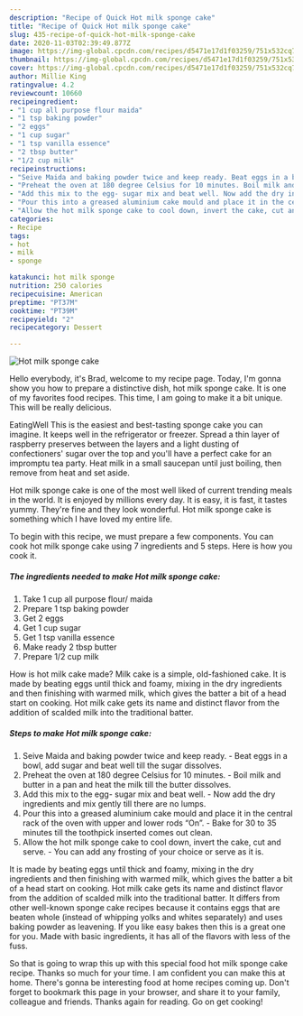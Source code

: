 ```yaml
---
description: "Recipe of Quick Hot milk sponge cake"
title: "Recipe of Quick Hot milk sponge cake"
slug: 435-recipe-of-quick-hot-milk-sponge-cake
date: 2020-11-03T02:39:49.877Z
image: https://img-global.cpcdn.com/recipes/d5471e17d1f03259/751x532cq70/hot-milk-sponge-cake-recipe-main-photo.jpg
thumbnail: https://img-global.cpcdn.com/recipes/d5471e17d1f03259/751x532cq70/hot-milk-sponge-cake-recipe-main-photo.jpg
cover: https://img-global.cpcdn.com/recipes/d5471e17d1f03259/751x532cq70/hot-milk-sponge-cake-recipe-main-photo.jpg
author: Millie King
ratingvalue: 4.2
reviewcount: 10660
recipeingredient:
- "1 cup all purpose flour maida"
- "1 tsp baking powder"
- "2 eggs"
- "1 cup sugar"
- "1 tsp vanilla essence"
- "2 tbsp butter"
- "1/2 cup milk"
recipeinstructions:
- "Seive Maida and baking powder twice and keep ready. Beat eggs in a bowl, add sugar and beat well till the sugar dissolves."
- "Preheat the oven at 180 degree Celsius for 10 minutes. Boil milk and butter in a pan and heat the milk till the butter dissolves."
- "Add this mix to the egg- sugar mix and beat well. Now add the dry ingredients and mix gently till there are no lumps."
- "Pour this into a greased aluminium cake mould and place it in the central rack of the oven with upper and lower rods “On”. Bake for 30 to 35 minutes till the toothpick inserted comes out clean."
- "Allow the hot milk sponge cake to cool down, invert the cake, cut and serve. You can add any frosting of your choice or serve as it is."
categories:
- Recipe
tags:
- hot
- milk
- sponge

katakunci: hot milk sponge 
nutrition: 250 calories
recipecuisine: American
preptime: "PT37M"
cooktime: "PT39M"
recipeyield: "2"
recipecategory: Dessert

---
```



![Hot milk sponge cake](https://img-global.cpcdn.com/recipes/d5471e17d1f03259/751x532cq70/hot-milk-sponge-cake-recipe-main-photo.jpg)

Hello everybody, it's Brad, welcome to my recipe page. Today, I'm gonna show you how to prepare a distinctive dish, hot milk sponge cake. It is one of my favorites food recipes. This time, I am going to make it a bit unique. This will be really delicious.

EatingWell This is the easiest and best-tasting sponge cake you can imagine. It keeps well in the refrigerator or freezer. Spread a thin layer of raspberry preserves between the layers and a light dusting of confectioners&#39; sugar over the top and you&#39;ll have a perfect cake for an impromptu tea party. Heat milk in a small saucepan until just boiling, then remove from heat and set aside.

Hot milk sponge cake is one of the most well liked of current trending meals in the world. It is enjoyed by millions every day. It is easy, it is fast, it tastes yummy. They're fine and they look wonderful. Hot milk sponge cake is something which I have loved my entire life.


To begin with this recipe, we must prepare a few components. You can cook hot milk sponge cake using 7 ingredients and 5 steps. Here is how you cook it.

<!--inarticleads1-->

##### The ingredients needed to make Hot milk sponge cake:

1. Take 1 cup all purpose flour/ maida
1. Prepare 1 tsp baking powder
1. Get 2 eggs
1. Get 1 cup sugar
1. Get 1 tsp vanilla essence
1. Make ready 2 tbsp butter
1. Prepare 1/2 cup milk


How is hot milk cake made? Milk cake is a simple, old-fashioned cake. It is made by beating eggs until thick and foamy, mixing in the dry ingredients and then finishing with warmed milk, which gives the batter a bit of a head start on cooking. Hot milk cake gets its name and distinct flavor from the addition of scalded milk into the traditional batter. 

<!--inarticleads2-->

##### Steps to make Hot milk sponge cake:

1. Seive Maida and baking powder twice and keep ready. - Beat eggs in a bowl, add sugar and beat well till the sugar dissolves.
1. Preheat the oven at 180 degree Celsius for 10 minutes. - Boil milk and butter in a pan and heat the milk till the butter dissolves.
1. Add this mix to the egg- sugar mix and beat well. - Now add the dry ingredients and mix gently till there are no lumps.
1. Pour this into a greased aluminium cake mould and place it in the central rack of the oven with upper and lower rods “On”. - Bake for 30 to 35 minutes till the toothpick inserted comes out clean.
1. Allow the hot milk sponge cake to cool down, invert the cake, cut and serve. - You can add any frosting of your choice or serve as it is.


It is made by beating eggs until thick and foamy, mixing in the dry ingredients and then finishing with warmed milk, which gives the batter a bit of a head start on cooking. Hot milk cake gets its name and distinct flavor from the addition of scalded milk into the traditional batter. It differs from other well-known sponge cake recipes because it contains eggs that are beaten whole (instead of whipping yolks and whites separately) and uses baking powder as leavening. If you like easy bakes then this is a great one for you. Made with basic ingredients, it has all of the flavors with less of the fuss. 

So that is going to wrap this up with this special food hot milk sponge cake recipe. Thanks so much for your time. I am confident you can make this at home. There's gonna be interesting food at home recipes coming up. Don't forget to bookmark this page in your browser, and share it to your family, colleague and friends. Thanks again for reading. Go on get cooking!
